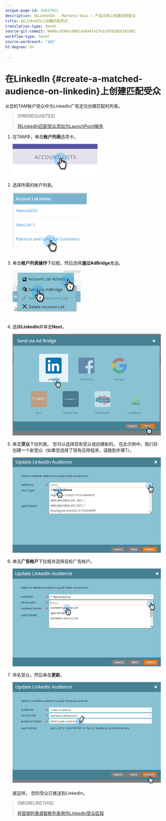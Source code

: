 ```yaml
---
unique-page-id: 26837421
description: 在LinkedIn - Marketo Docs — 产品文档上创建匹配受众
title: 在LinkedIn上创建匹配受众
translation-type: tm+mt
source-git-commit: 96d6cc030ecd9d1da844fe27e1c6f62bbd181d62
workflow-type: tm+mt
source-wordcount: '142'
ht-degree: 0%

---
```



# 在LinkedIn {#create-a-matched-audience-on-linkedin}上创建匹配受众

从您的TAM帐户受众中为LinkedIn广告定位创建匹配的列表。

>[!PREREQUISITES]
>
>[将LinkedIn匹配受众添加为LaunchPoint服务](/help/marketo/product-docs/demand-generation/ad-network-integrations/add-linkedin-matched-audiences-as-a-launchpoint-service.md)

1. 在TAM中，单击&#x200B;**帐户列表**&#x200B;选项卡。

   ![](assets/one-1.png)

1. 选择所需的帐户列表。

   ![](assets/two.png)

1. 单击&#x200B;**帐户列表操作**&#x200B;下拉框，然后选择&#x200B;**通过AdBridge**&#x200B;发送。

   ![](assets/three-1.png)

1. 选择&#x200B;**LinkedIn**&#x200B;并单击&#x200B;**Next**。

   ![](assets/four-1.png)

1. 单击&#x200B;**受众**&#x200B;下拉列表。 您可以选择现有受众或创建新的。 在此示例中，我们将创建一个新受众（如果您选择了现有应用程序，请跳到步骤7）。

   ![](assets/five-1.png)

1. 单击&#x200B;**广告帐户**&#x200B;下拉框并选择目标广告帐户。

   ![](assets/six-1.png)

1. 命名受众，然后单击&#x200B;**更新**。

   ![](assets/seven.png)

   就这样。 您的受众已推送到LinkedIn。

>[!MORELIKETHIS]
>
>[将营销列表或智能列表用作LinkedIn受众区段](/help/marketo/product-docs/demand-generation/social/social-functions/use-a-marketo-list-or-smart-list-as-a-linkedin-audience-segment.md)

